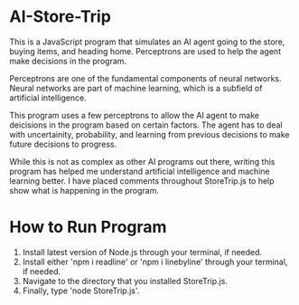 # AI-Store-Trip
This is a JavaScript program that simulates an AI agent going to the store, buying items, and heading home. Perceptrons are used to help the agent make decisions in the program.

Perceptrons are one of the fundamental components of neural networks. Neural networks are part of machine learning, which is a subfield of artificial intelligence.

This program uses a few perceptrons to allow the AI agent to make deicisions in the program based on certain factors. The agent has to deal with uncertainity, probability, and 
learning from previous decisions to make future decisions to progress. 

While this is not as complex as other AI programs out there, writing this program has helped me understand artificial intelligence and machine learning better. I have placed
comments throughout StoreTrip.js to help show what is happening in the program.

# How to Run Program
1. Install latest version of Node.js through your terminal, if needed.
2. Install either 'npm i readline' or 'npm i linebyline' through your terminal, if needed.
3. Navigate to the directory that you installed StoreTrip.js.
4. Finally, type 'node StoreTrip.js'.
